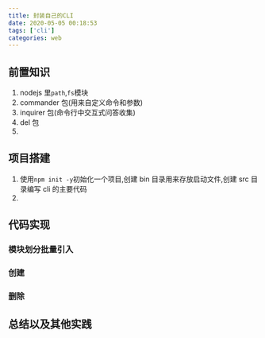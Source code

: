```yaml
---
title: 封装自己的CLI
date: 2020-05-05 00:18:53
tags: ['cli']
categories: web
---
```


## 前置知识

1. nodejs 里`path`,`fs`模块
2. commander 包(用来自定义命令和参数)
3. inquirer 包(命令行中交互式问答收集)
4. del 包
5.

## 项目搭建

1. 使用`npm init -y`初始化一个项目,创建 bin 目录用来存放启动文件,创建 src 目录编写 cli 的主要代码
2.

## 代码实现

### 模块划分批量引入

### 创建

### 删除

## 总结以及其他实践
